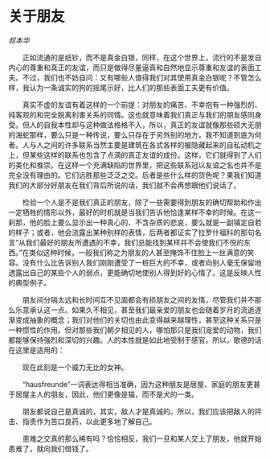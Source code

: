 # 关于朋友

*叔本华*

　　正如流通的是纸钞，而不是真金白银，同样，在这个世界上，流行的不是发自内心的尊重和真正的友谊，而只是做得尽量逼真和自然地显示尊重和友谊的表面工夫。不过，我们也不妨自问：又有哪些人值得我们对其使用真金白银呢？不管怎么样，我认为一条诚实的狗的摇尾示好，比人们的那些表面工夫更有价值。

　　真实不虚的友谊有着这样的一个前提：对朋友的痛苦、不幸抱有一种强烈的、纯客观的和完全脱离利害关系的同情。这也就意味着我们真正与我们的朋友感同身受。但人的自我本性却与这种做法格格不入，所以，真正的友谊就像那些硕大无朋的海蛇那样，要么只是一种传说，要么只存在于另外别的地方，我不知道到底为何者。人与人之间的许多联系当然主要是建筑在各式各样的被隐藏起来的自私动机之上，但某些这样的联系也包含了点滴的真正友谊的成份。这样，它们就得到了人们的美化和推崇。在这样一个充满缺陷的世界里，把这些联系冠以友谊之名也并不是完全没有理由的。它们远胜那些泛泛之交。后者是些什么样的货色呢？果我们知道我们的大部分好朋友在我们背后所说的话，我们就不会再想跟他们说话了。

　　检验一个人是不是我们真正的朋友，除了一些需要得到朋友的确切帮助和作出一定牺牲的情形以外，最好的时机就是当我们告诉他恰逢某样不幸的时候。在这一刹那，他的脸上要么显示出一种真心的、不含杂质的悲哀，要么就是一副镇定自若的样子；或者，他会流露出某种别样的表情，后两者都证实了拉罗什福科的那句名言“从我们最好的朋友所遭遇的不幸，我们总能找到某样并不会使我们不悦的东西。”在类似这种时候，一般我们称之为朋友的人甚至掩饰不住脸上一丝满意的笑容。没有什么比告诉别人我们刚刚遭受了一桩巨大的不幸，或者向别人毫无保留地透露出自己的某些个人的弱点，更能确切地使别人得到好的心情了。这是反映人性的典型例子。

　　朋友间分隔太远和长时间互不见面都会有损朋友之间的友情，尽管我们并不那么乐意承认这一点。如果久不相见，甚至我们最亲爱的朋友也会随着岁月的流逝逐渐变成抽象的概念；我们对他们的关切也由此变得越来越理性，甚至这种关系只是一种惯性的作用。但对那些我们朝夕相见的人，哪怕那只是我们宠爱的动物，我们都能够保持强烈和深切的兴趣。人的本性就是如此地受制于感官。所以，歌德的话在这里是适用的：

　　现在此刻是一个威力无比的女神。

　　“hausfreunde”一词表达得相当准确，因为这种朋友是居屋、家庭的朋友更甚于居屋主人的朋友，因此，他们更像是猫，而不是犬的一类。

　　朋友都说自己是真诚的，其实，敌人才是真诚的。所以，我们应该把敌人的抨击、指责作为苦口良药，以此更多地了解自己。

　　患难之交真的那么稀有吗？恰恰相反，我们一旦和某人交上了朋友，他就开始患难了，就向我们借钱了。
